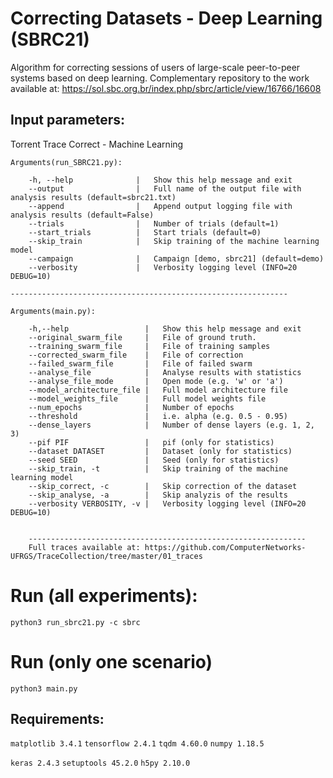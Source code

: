 # Correcting Datasets - Deep Learning (SBRC21)

Algorithm for correcting sessions of users of large-scale peer-to-peer systems based on deep learning.
Complementary repository to the work available at:  https://sol.sbc.org.br/index.php/sbrc/article/view/16766/16608


## Input parameters:

Torrent Trace Correct - Machine Learning


    Arguments(run_SBRC21.py):
        
        -h, --help              |   Show this help message and exit
        --output                |   Full name of the output file with analysis results (default=sbrc21.txt)
        --append                |   Append output logging file with analysis results (default=False)
        --trials                |   Number of trials (default=1)
        --start_trials          |   Start trials (default=0)
        --skip_train            |   Skip training of the machine learning model
        --campaign              |   Campaign [demo, sbrc21] (default=demo)
        --verbosity             |   Verbosity logging level (INFO=20 DEBUG=10)

    --------------------------------------------------------------
   
    Arguments(main.py):

        -h,--help                 |   Show this help message and exit
        --original_swarm_file     |   File of ground truth.
        --training_swarm_file     |   File of training samples
        --corrected_swarm_file    |   File of correction
        --failed_swarm_file       |   File of failed swarm
        --analyse_file            |   Analyse results with statistics
        --analyse_file_mode       |   Open mode (e.g. 'w' or 'a')
        --model_architecture_file |   Full model architecture file
        --model_weights_file      |   Full model weights file
        --num_epochs              |   Number of epochs
        --threshold               |   i.e. alpha (e.g. 0.5 - 0.95)
        --dense_layers            |   Number of dense layers (e.g. 1, 2, 3)
        --pif PIF                 |   pif (only for statistics)
        --dataset DATASET         |   Dataset (only for statistics)
        --seed SEED               |   Seed (only for statistics)
        --skip_train, -t          |   Skip training of the machine learning model
        --skip_correct, -c        |   Skip correction of the dataset
        --skip_analyse, -a        |   Skip analyzis of the results
        --verbosity VERBOSITY, -v |   Verbosity logging level (INFO=20 DEBUG=10)


        --------------------------------------------------------------
        Full traces available at: https://github.com/ComputerNetworks-UFRGS/TraceCollection/tree/master/01_traces

#  Run (all experiments):
`python3 run_sbrc21.py -c sbrc`

# Run (only one scenario)
`python3 main.py`

## Requirements:

`matplotlib 3.4.1`
`tensorflow 2.4.1`
`tqdm 4.60.0`
`numpy 1.18.5`

`keras 2.4.3`
`setuptools 45.2.0`
`h5py 2.10.0`

